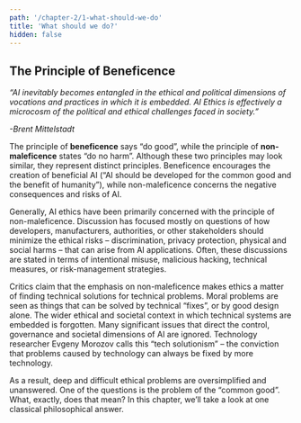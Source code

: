 ```yaml
---
path: '/chapter-2/1-what-should-we-do'
title: 'What should we do?'
hidden: false
---
```



## The Principle of Beneficence

 *“AI inevitably becomes entangled in the ethical and political dimensions of vocations and practices in which
it is embedded. AI Ethics is effectively a microcosm of the political and ethical challenges faced in society.”*

 *-Brent Mittelstadt*

The principle of **beneficence** says “do good”, while the principle of **non-maleficence** states “do no harm”. Although these two principles may look similar, they represent distinct principles. Beneficence encourages the creation of beneficial AI (“AI should be developed for the common good and the benefit of humanity”), while non-maleficence concerns the negative consequences and risks of AI.

Generally, AI ethics have been primarily concerned with the principle of non-maleficence. Discussion has focused mostly on questions of how developers, manufacturers, authorities, or other stakeholders should minimize the ethical risks – discrimination, privacy protection, physical and social harms –  that can arise from AI applications. Often, these discussions are stated in terms of  intentional misuse, malicious hacking, technical measures, or risk-management strategies.


<text-box name="">

Critics claim that the emphasis on non-maleficence makes ethics a matter of finding technical solutions for technical problems. Moral problems are seen as things that can be solved by technical “fixes”, or by good design alone. The wider ethical and societal context in which technical systems are embedded is forgotten.  Many significant issues that direct the control, governance and societal dimensions of AI are ignored. Technology researcher Evgeny Morozov calls this “tech solutionism” – the conviction that problems caused by technology can always be fixed by more technology.

</text-box>

As a result, deep and difficult ethical problems are oversimplified and unanswered. One of the questions is the problem of the “common good”. What, exactly, does that mean? In this chapter, we’ll take a look at one classical philosophical answer.
